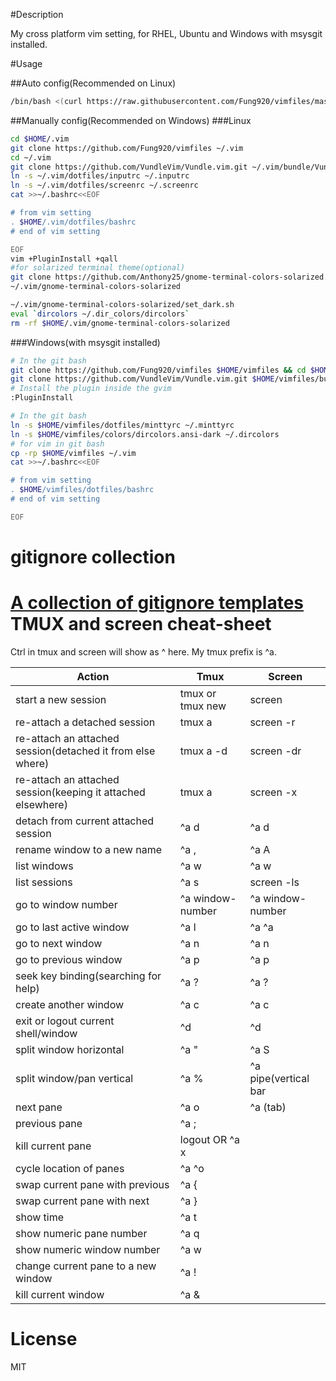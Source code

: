 #Description

My cross platform vim setting, for RHEL, Ubuntu and Windows with msysgit installed.

#Usage

##Auto config(Recommended on Linux)
```bash
/bin/bash <(curl https://raw.githubusercontent.com/Fung920/vimfiles/master/vim.wrapper.sh)
```
##Manually config(Recommended on Windows)
###Linux
```bash
cd $HOME/.vim
git clone https://github.com/Fung920/vimfiles ~/.vim
cd ~/.vim
git clone https://github.com/VundleVim/Vundle.vim.git ~/.vim/bundle/Vundle.vim
ln -s ~/.vim/dotfiles/inputrc ~/.inputrc
ln -s ~/.vim/dotfiles/screenrc ~/.screenrc
cat >>~/.bashrc<<EOF

# from vim setting
. $HOME/.vim/dotfiles/bashrc
# end of vim setting

EOF
vim +PluginInstall +qall
#for solarized terminal theme(optional)
git clone https://github.com/Anthony25/gnome-terminal-colors-solarized.git \
~/.vim/gnome-terminal-colors-solarized

~/.vim/gnome-terminal-colors-solarized/set_dark.sh
eval `dircolors ~/.dir_colors/dircolors`
rm -rf $HOME/.vim/gnome-terminal-colors-solarized
```

###Windows(with msysgit installed)
```bash
# In the git bash
git clone https://github.com/Fung920/vimfiles $HOME/vimfiles && cd $HOME/vimfiles
git clone https://github.com/VundleVim/Vundle.vim.git $HOME/vimfiles/bundle/Vundle.vim
# Install the plugin inside the gvim
:PluginInstall

# In the git bash
ln -s $HOME/vimfiles/dotfiles/minttyrc ~/.minttyrc
ln -s $HOME/vimfiles/colors/dircolors.ansi-dark ~/.dircolors
# for vim in git bash
cp -rp $HOME/vimfiles ~/.vim
cat >>~/.bashrc<<EOF

# from vim setting
. $HOME/vimfiles/dotfiles/bashrc
# end of vim setting

EOF
```

gitignore collection
================================
[A collection of gitignore templates](https://github.com/github/gitignore)
TMUX and screen cheat-sheet
================================
Ctrl in tmux and screen will show as ^ here. My tmux prefix is ^a.

| Action                                                        | Tmux               | Screen                |
|---------------------------------------------------------------|--------------------|-----------------------|
| start a new session                                           | tmux or tmux new   | screen                |
| re-attach a detached session                                  | tmux a             | screen -r             |
| re-attach an attached session(detached it from else where)    | tmux a -d          | screen -dr            |
| re-attach an attached session(keeping it attached elsewhere)  | tmux a             | screen -x             |
| detach from current attached session                          | ^a d               | ^a d                  |
| rename window to a new name                                   | ^a ,               | ^a A                  |
| list windows                                                  | ^a w               | ^a w                  |
| list sessions                                                 | ^a s               | screen -ls            |
| go to  window number                                          | ^a window-number   | ^a window-number      |
| go to last active window                                      | ^a l               | ^a ^a                 |
| go to next window                                             | ^a n               | ^a n                  |
| go to previous window                                         | ^a p               | ^a p                  |
| seek key binding(searching for help)                          | ^a ?               | ^a ?                  |
| create another window                                         | ^a c               | ^a c                  |
| exit or logout current shell/window                           | ^d                 | ^d                    |
| split window horizontal                                       | ^a "               | ^a S                  |
| split window/pan vertical                                     | ^a %               | ^a pipe(vertical bar  |
| next pane                                                     | ^a o               | ^a (tab)              |
| previous pane                                                 | ^a ;               |                       |
| kill current pane                                             | logout OR ^a x     |                       |
| cycle location of panes                                       | ^a ^o              |                       |
| swap current pane with previous                               | ^a {               |                       |
| swap current pane with next                                   | ^a }               |                       |
| show time                                                     | ^a t               |                       |
| show numeric pane number                                      | ^a q               |                       |
| show numeric window number                                    | ^a w               |                       |
| change current pane to a new window                           | ^a !               |                       |
| kill current window                                           | ^a &               |                       |

License
================================
MIT

